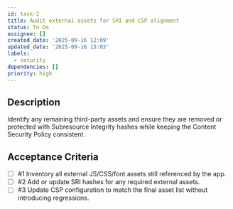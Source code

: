 ```yaml
---
id: task-2
title: Audit external assets for SRI and CSP alignment
status: To Do
assignee: []
created_date: '2025-09-16 12:09'
updated_date: '2025-09-16 13:03'
labels:
  - security
dependencies: []
priority: high
---
```


## Description

Identify any remaining third-party assets and ensure they are removed or protected with Subresource Integrity hashes while keeping the Content Security Policy consistent.

## Acceptance Criteria
<!-- AC:BEGIN -->
- [ ] #1 Inventory all external JS/CSS/font assets still referenced by the app.
- [ ] #2 Add or update SRI hashes for any required external assets.
- [ ] #3 Update CSP configuration to match the final asset list without introducing regressions.
<!-- AC:END -->
